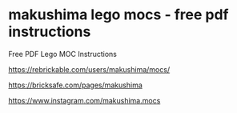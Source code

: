 # makushima lego mocs - free pdf instructions


Free PDF Lego MOC Instructions


https://rebrickable.com/users/makushima/mocs/


https://bricksafe.com/pages/makushima


https://www.instagram.com/makushima.mocs
